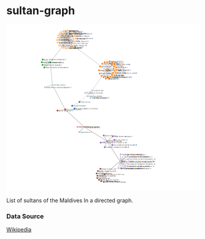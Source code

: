 # sultan-graph

![Sultan of maldives](sultans.png)

List of sultans of the Maldives In a directed graph.


### Data Source
[Wikipedia](https://en.wikipedia.org/wiki/List_of_sultans_of_the_Maldives)
